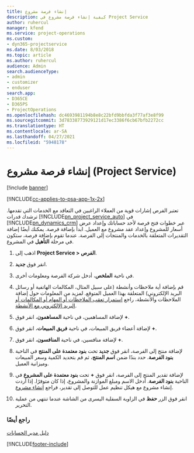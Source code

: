```yaml
---
title: إنشاء فرصة مشروع
description: كيفية إنشاء فرصة مشروع في Project Service
author: ruhercul
manager: kfend
ms.service: project-operations
ms.custom:
- dyn365-projectservice
ms.date: 8/03/2018
ms.topic: article
ms.author: ruhercul
audience: Admin
search.audienceType:
- admin
- customizer
- enduser
search.app:
- D365CE
- D365PS
- ProjectOperations
ms.openlocfilehash: dc4693981194b8e8c22bfd9bbfda3f77af3e8f99
ms.sourcegitcommit: 3d78338773929121d17ec3386f6cb67bfb2272cc
ms.translationtype: HT
ms.contentlocale: ar-SA
ms.lasthandoff: 04/27/2021
ms.locfileid: "5948178"
---
```

# <a name="create-a-project-opportunity-project-service"></a>إنشاء فرصة مشروع (Project Service)

[!include [banner](../includes/psa-now-project-operations.md)]

[!INCLUDE[cc-applies-to-psa-app-1x-2x](../includes/cc-applies-to-psa-app-1x-2x.md)]

تعتبر الفرص إشارات قوية من العملاء الراغبين في التعاقد مع الخدمات التي تقدمها. ترشدك قدرات [!INCLUDE[pn_project_service_auto](../includes/pn-project-service-auto.md)] في [!INCLUDE[pn_dynamics_crm](../includes/pn-dynamics-crm.md)] عبر خطوات فتح فرصة لأحد حساباتك وإعداد عرض أسعار للمشروع وإعداد عقد مشروع مع العميل. ابدأ بإضافة فرصة. يمكنك أيضًا إضافة التقديرات المتعلقة بالخدمات والمنتجات إلى الفرصة. عندما تقوم بإضافة فرصة، ستكون في مرحلة **التأهيل** في المشروع.  
  
1.  اذهب إلى **Project Service > الفرص**.  
  
2.  انقر فوق **جديد**.  
  
3.  في ناحية **الملخص**، أدخل شركة الفرصة ومعلومات أخرى.  
  
4.  قم بإضافة أية ملاحظات وأنشطة (على سبيل المثال، المكالمات الهاتفية أو رسائل البريد الإلكتروني) المتعلقة بهذا العميل المتوقع. لمزيد من المعلومات حول إضافة الملاحظات والأنشطة، راجع [استمرار تعقب الملاحظات أو المهام أو المكالمات أو البريد الإلكتروني مع الأنشطة](/dynamics365/customerengagement/on-premises/basics/work-with-activities).  
  
5.  لإضافة المساهمين، في ناحية **المساهمون**، انقر فوق **+**.  
  
6.  لإضافة أعضاء فريق المبيعات، في ناحية **فريق المبيعات**، انقر فوق **+**.  
  
7.  لإضافة منافسين، في ناحية **المنافسون**، انقر فوق **+**.  
  
8.  لإضافة منتج إلى الفرصة، انقر فوق **جديد** تحت **بنود معتمدة على المنتج‬** في الناحية **بنود الفرصة‬**. حدد بندًا ضمن **اسم المنتج**، ثم قم بتحديد الكمية وسعر المبيعات وميزانية العميل‬.  
  
9. لإضافة تقدير المنتج إلى الفرصة، انقر فوق **+** تحت **بنود معتمدة على المشروع** في الناحية **بنود الفرصة**. أدخل الاسم ومبلغ الموازنة والمشروع، إذا كان متوفرًا. إذا أردت إنشاء مشروع مع هيكل تنظيم عمل للتوصل إلى تقدير، فراجع [إنشاء مشروع](../psa/create-project.md).  
  
10. انقر فوق الزر **حفظ** في الزاوية السفلية اليسرى من الشاشة عندما تنتهي من عملية التحرير.  
  
### <a name="see-also"></a>راجع أيضًا  
 [دليل مدير الحسابات](../psa/account-manager-guide.md)


[!INCLUDE[footer-include](../includes/footer-banner.md)]